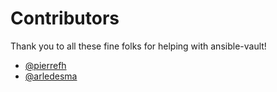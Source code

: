 # Contributors

Thank you to all these fine folks for helping with ansible-vault!

- [@pierrefh](https://github.com/pierrefh)
- [@arledesma](https://github.com/arledesma)
